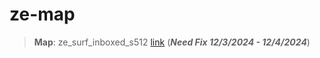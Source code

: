 # ze-map
> **Map**: ze_surf_inboxed_s512 [link](https://gamebanana.com/mods/498657) (***Need Fix 12/3/2024 - 12/4/2024***)
